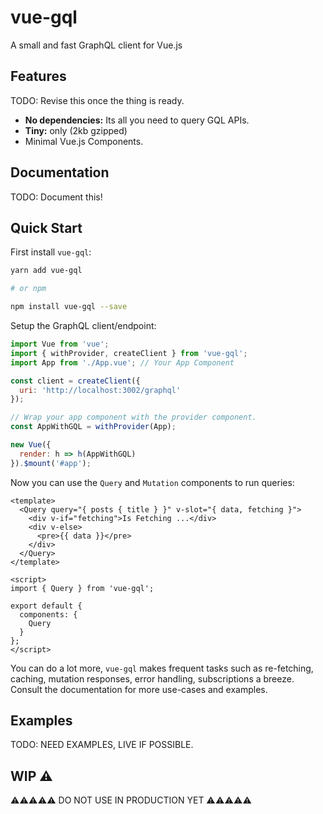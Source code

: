 # vue-gql

A small and fast GraphQL client for Vue.js

## Features

TODO: Revise this once the thing is ready.

- **No dependencies:** Its all you need to query GQL APIs.
- **Tiny:** only (2kb gzipped)
- Minimal Vue.js Components.

## Documentation

TODO: Document this!

## Quick Start

First install `vue-gql`:

```bash
yarn add vue-gql

# or npm

npm install vue-gql --save
```

Setup the GraphQL client/endpoint:

```js
import Vue from 'vue';
import { withProvider, createClient } from 'vue-gql';
import App from './App.vue'; // Your App Component

const client = createClient({
  uri: 'http://localhost:3002/graphql'
});

// Wrap your app component with the provider component.
const AppWithGQL = withProvider(App);

new Vue({
  render: h => h(AppWithGQL)
}).$mount('#app');
```

Now you can use the `Query` and `Mutation` components to run queries:

```vue
<template>
  <Query query="{ posts { title } }" v-slot="{ data, fetching }">
    <div v-if="fetching">Is Fetching ...</div>
    <div v-else>
      <pre>{{ data }}</pre>
    </div>
  </Query>
</template>

<script>
import { Query } from 'vue-gql';

export default {
  components: {
    Query
  }
};
</script>
```

You can do a lot more, `vue-gql` makes frequent tasks such as re-fetching, caching, mutation responses, error handling, subscriptions a breeze. Consult the documentation for more use-cases and examples.

## Examples

TODO: NEED EXAMPLES, LIVE IF POSSIBLE.

## WIP ⚠

⚠⚠⚠⚠⚠ DO NOT USE IN PRODUCTION YET ⚠⚠⚠⚠⚠

